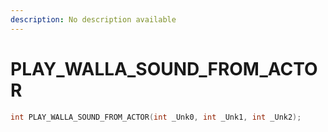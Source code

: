 ```yaml
---
description: No description available 
---
```


# PLAY_WALLA_SOUND_FROM_ACTOR

```cpp
int PLAY_WALLA_SOUND_FROM_ACTOR(int _Unk0, int _Unk1, int _Unk2);
```